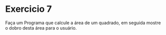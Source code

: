 # Exercicio 7 
Faça um Programa que calcule a área de um quadrado, em seguida mostre o dobro desta área para o usuário.

